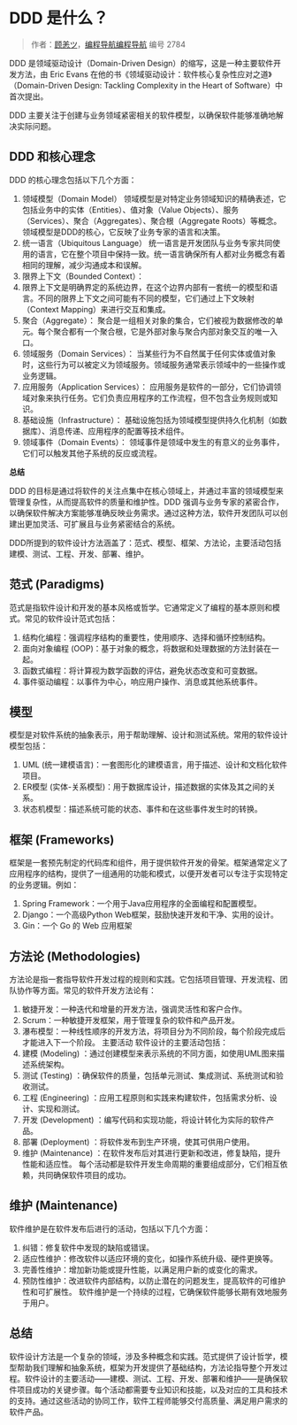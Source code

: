 # DDD 是什么？

> 作者：[顾恙ツ](https://juejin.cn/user/128017175944557)，[编程导航编程导航](https://wx.zsxq.com/dweb2/index/group/51122858222824) 编号 2784

DDD 是领域驱动设计（Domain-Driven Design）的缩写，这是一种主要软件开发方法，由 Eric Evans 在他的书《领域驱动设计：软件核心复杂性应对之道》（Domain-Driven Design: Tackling Complexity in the Heart of Software）中首次提出。

DDD 主要关注于创建与业务领域紧密相关的软件模型，以确保软件能够准确地解决实际问题。

## DDD 和核心理念

DDD 的核心理念包括以下几个方面：

1. 领域模型（Domain Model） 领域模型是对特定业务领域知识的精确表述，它包括业务中的实体（Entities）、值对象（Value Objects）、服务（Services）、聚合（Aggregates）、聚合根（Aggregate Roots）等概念。领域模型是DDD的核心，它反映了业务专家的语言和决策。
2. 统一语言（Ubiquitous Language） 统一语言是开发团队与业务专家共同使用的语言，它在整个项目中保持一致。统一语言确保所有人都对业务概念有着相同的理解，减少沟通成本和误解。
3. 限界上下文（Bounded Context）：
4. 限界上下文是明确界定的系统边界，在这个边界内部有一套统一的模型和语言。不同的限界上下文之间可能有不同的模型，它们通过上下文映射（Context Mapping）来进行交互和集成。
5. 聚合（Aggregate）： 聚合是一组相关对象的集合，它们被视为数据修改的单元。每个聚合都有一个聚合根，它是外部对象与聚合内部对象交互的唯一入口。
6. 领域服务（Domain Services）： 当某些行为不自然属于任何实体或值对象时，这些行为可以被定义为领域服务。领域服务通常表示领域中的一些操作或业务逻辑。
7. 应用服务（Application Services）： 应用服务是软件的一部分，它们协调领域对象来执行任务。它们负责应用程序的工作流程，但不包含业务规则或知识。
8. 基础设施（Infrastructure）： 基础设施包括为领域模型提供持久化机制（如数据库）、消息传递、应用程序的配置等技术组件。
9. 领域事件（Domain Events）： 领域事件是领域中发生的有意义的业务事件，它们可以触发其他子系统的反应或流程。

**总结**

DDD 的目标是通过将软件的关注点集中在核心领域上，并通过丰富的领域模型来管理复杂性，从而提高软件的质量和维护性。DDD 强调与业务专家的紧密合作，以确保软件解决方案能够准确反映业务需求。通过这种方法，软件开发团队可以创建出更加灵活、可扩展且与业务紧密结合的系统。

DDD所提到的软件设计方法涵盖了：范式、模型、框架、方法论，主要活动包括建模、测试、工程、开发、部署、维护。

## 范式 (Paradigms)

范式是指软件设计和开发的基本风格或哲学。它通常定义了编程的基本原则和模式。常见的软件设计范式包括：

1. 结构化编程：强调程序结构的重要性，使用顺序、选择和循环控制结构。
2. 面向对象编程 (OOP)：基于对象的概念，将数据和处理数据的方法封装在一起。
3. 函数式编程：将计算视为数学函数的评估，避免状态改变和可变数据。
4. 事件驱动编程：以事件为中心，响应用户操作、消息或其他系统事件。

## 模型

模型是对软件系统的抽象表示，用于帮助理解、设计和测试系统。常用的软件设计模型包括：

1. UML (统一建模语言)：一套图形化的建模语言，用于描述、设计和文档化软件项目。
2. ER模型 (实体-关系模型)：用于数据库设计，描述数据的实体及其之间的关系。
3. 状态机模型：描述系统可能的状态、事件和在这些事件发生时的转换。

## 框架 (Frameworks)

框架是一套预先制定的代码库和组件，用于提供软件开发的骨架。框架通常定义了应用程序的结构，提供了一组通用的功能和模式，以便开发者可以专注于实现特定的业务逻辑。例如：

1. Spring Framework：一个用于Java应用程序的全面编程和配置模型。
2. Django：一个高级Python Web框架，鼓励快速开发和干净、实用的设计。
3. Gin：一个 Go 的 Web 应用框架

## 方法论 (Methodologies)

方法论是指一套指导软件开发过程的规则和实践。它包括项目管理、开发流程、团队协作等方面。常见的软件开发方法论有：

1. 敏捷开发：一种迭代和增量的开发方法，强调灵活性和客户合作。
2. Scrum：一种敏捷开发框架，用于管理复杂的软件和产品开发。
3. 瀑布模型：一种线性顺序的开发方法，将项目分为不同阶段，每个阶段完成后才能进入下一个阶段。 主要活动 软件设计的主要活动包括：
4. 建模 (Modeling) ：通过创建模型来表示系统的不同方面，如使用UML图来描述系统架构。
5. 测试 (Testing) ：确保软件的质量，包括单元测试、集成测试、系统测试和验收测试。
6. 工程 (Engineering) ：应用工程原则和实践来构建软件，包括需求分析、设计、实现和测试。
7. 开发 (Development) ：编写代码和实现功能，将设计转化为实际的软件产品。
8. 部署 (Deployment) ：将软件发布到生产环境，使其可供用户使用。
9. 维护 (Maintenance) ：在软件发布后对其进行更新和改进，修复缺陷，提升性能和适应性。 每个活动都是软件开发生命周期的重要组成部分，它们相互依赖，共同确保软件项目的成功。

## 维护 (Maintenance)

软件维护是在软件发布后进行的活动，包括以下几个方面：

1. 纠错：修复软件中发现的缺陷或错误。
2. 适应性维护：修改软件以适应环境的变化，如操作系统升级、硬件更换等。
3. 完善性维护：增加新功能或提升性能，以满足用户新的或变化的需求。
4. 预防性维护：改进软件内部结构，以防止潜在的问题发生，提高软件的可维护性和可扩展性。 软件维护是一个持续的过程，它确保软件能够长期有效地服务于用户。

## 总结

软件设计方法是一个复杂的领域，涉及多种概念和实践。范式提供了设计哲学，模型帮助我们理解和抽象系统，框架为开发提供了基础结构，方法论指导整个开发过程。软件设计的主要活动——建模、测试、工程、开发、部署和维护——是确保软件项目成功的关键步骤。每个活动都需要专业知识和技能，以及对应的工具和技术的支持。通过这些活动的协同工作，软件工程师能够交付高质量、满足用户需求的软件产品。